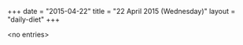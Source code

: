+++
date = "2015-04-22"
title = "22 April 2015 (Wednesday)"
layout = "daily-diet"
+++


\<no entries\>
